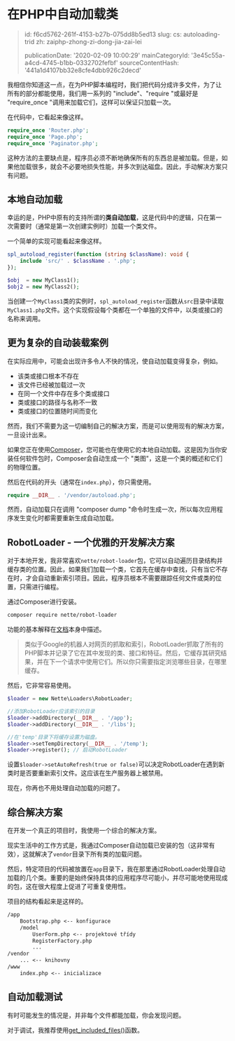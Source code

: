 在PHP中自动加载类
==========

> id: f6cd5762-261f-4153-b27b-075dd8b5ed13
> slug:
> 	cs: autoloading-trid
> 	zh: zaiphp-zhong-zi-dong-jia-zai-lei
> 
> publicationDate: '2020-02-09 10:00:29'
> mainCategoryId: '3e45c55a-a4cd-4745-b1bb-0332702fefbf'
> sourceContentHash: '441a1d4107bb32e8cfe4dbb926c2decd'

我相信你知道这一点，在为PHP脚本编程时，我们把代码分成许多文件，为了让所有的部分都能使用，我们用一系列的 "include"、"require "或最好是 "require_once "调用来加载它们，这样可以保证只加载一次。

在代码中，它看起来像这样。

```php
require_once 'Router.php';
require_once 'Page.php';
require_once 'Paginator.php';
```

这种方法的主要缺点是，程序员必须不断地确保所有的东西总是被加载。但是，如果他加载很多，就会不必要地损失性能，并多次到达磁盘。因此，手动解决方案只有问题。

本地自动加载
-------------------

幸运的是，PHP中原有的支持所谓的**类自动加载**，这是代码中的逻辑，只在第一次需要时（通常是第一次创建实例时）加载一个类文件。

一个简单的实现可能看起来像这样。

```php
spl_autoload_register(function (string $className): void {
    include 'src/' . $className . '.php';
});

$obj  = new MyClass1();
$obj2 = new MyClass2();
```

当创建一个`MyClass1`类的实例时，`spl_autoload_register`函数从`src`目录中读取`MyClass1.php`文件。这个实现假设每个类都在一个单独的文件中，以类或接口的名称来调用。

更为复杂的自动装载案例
-------------------------------

在实际应用中，可能会出现许多令人不快的情况，使自动加载变得复杂，例如。

- 该类或接口根本不存在
- 该文件已经被加载过一次
- 在同一个文件中存在多个类或接口
- 类或接口的路径与名称不一致
- 类或接口的位置随时间而变化

然而，我们不需要为这一切编制自己的解决方案，而是可以使用现有的解决方案，一旦设计出来。

如果您正在使用<a href="https://getcomposer.org/doc/01-basic-usage.md">Composer</a>，您可能也在使用它的本地自动加载。这是因为当你安装任何软件包时，Composer会自动生成一个 "类图"，这是一个类的概述和它们的物理位置。

然后在代码的开头（通常在`index.php`），你只需使用。

```php
require __DIR__ . '/vendor/autoload.php';
```

然而，自动加载只在调用 "composer dump "命令时生成一次，所以每次应用程序发生变化时都需要重新生成自动加载。

RobotLoader - 一个优雅的开发解决方案
----------------------------------------

对于本地开发，我非常喜欢`nette/robot-loader`包，它可以自动遍历目录结构并缓存类的位置。因此，如果我们加载一个类，它首先在缓存中查找，只有当它不存在时，才会自动重新索引项目。因此，程序员根本不需要跟踪任何文件或类的位置，只需进行编程。

通过Composer进行安装。

```txt
composer require nette/robot-loader
```

功能的基本解释在<a href="https://doc.nette.org/cs/3.0/robotloader">文档</a>本身中描述。

> 类似于Google的机器人对网页的抓取和索引，RobotLoader抓取了所有的PHP脚本并记录了它在其中发现的类、接口和特征。然后，它缓存其研究结果，并在下一个请求中使用它们。所以你只需要指定浏览哪些目录，在哪里缓存。

然后，它非常容易使用。

```php
$loader = new Nette\Loaders\RobotLoader;

//添加RobotLoader应该索引的目录
$loader->addDirectory(__DIR__ . '/app');
$loader->addDirectory(__DIR__ . '/libs');

//在'temp'目录下将缓存设置为磁盘。
$loader->setTempDirectory(__DIR__ . '/temp');
$loader->register(); // 启动RobotLoader
```

设置`$loader->setAutoRefresh(true or false)`可以决定RobotLoader在遇到新类时是否要重新索引文件。这应该在生产服务器上被禁用。

现在，你再也不用处理自动加载的问题了。

综合解决方案
------------------

在开发一个真正的项目时，我使用一个综合的解决方案。

现实生活中的工作方式是，我通过Composer自动加载已安装的包（这非常有效），这就解决了`vendor`目录下所有类的加载问题。

然后，特定项目的代码被放置在`app`目录下，我在那里通过RobotLoader处理自动加载的几个类。重要的是始终保持具体的应用程序尽可能小，并尽可能地使用现成的包，这在很大程度上促进了可重复使用性。

项目的结构看起来是这样的。

```txt
/app
    Bootstrap.php <-- konfigurace
    /model
        UserForm.php <-- projektové třídy
        RegisterFactory.php
        ...
/vendor
    ... <-- knihovny
/www
    index.php <-- inicializace
```

自动加载测试
------------------------

有时可能发生的情况是，并非每个文件都能加载，你会发现问题。

对于调试，我推荐使用<a href="/get-list-of-all-loaded-files">get_included_files()</a>函数。
